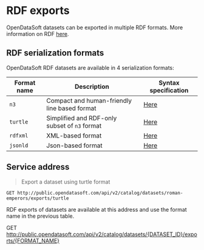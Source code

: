 # RDF exports

OpenDataSoft datasets can be exported in multiple RDF formats. More information on RDF [here](https://en.wikipedia.org/wiki/Resource_Description_Framework).

## RDF serialization formats
OpenDataSoft RDF datasets are available in 4 serialization formats:

Format name | Description | Syntax specification
--------- | ----------- | -----------
`n3` | Compact and human-friendly line based format | [Here](https://www.w3.org/TR/n-triples/)
`turtle` | Simplified and RDF-only subset of `n3` format | [Here](https://www.w3.org/TR/turtle/)
`rdfxml` | XML-based format | [Here](https://www.w3.org/TR/rdf-syntax-grammar/)
`jsonld` | Json-based format | [Here](https://www.w3.org/TR/json-ld/)

## Service address

> Export a dataset using turtle format

```http
GET http://public.opendatasoft.com/api/v2/catalog/datasets/roman-emperors/exports/turtle
```

RDF exports of datasets are available at this address and use the format name in the previous table.

GET http://public.opendatasoft.com/api/v2/catalog/datasets/{DATASET_ID}/exports/{FORMAT_NAME}
